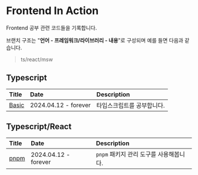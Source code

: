 # Frontend In Action

Frontend 공부 관련 코드들을 기록합니다.

브랜치 구조는 "**언어 - 프레임워크/라이브러리 - 내용**"로 구성되며 예를 들면 다음과 같습니다.

> ts/react/msw

## Typescript

| Title     | Date                 | Description    |
|:----------|:---------------------|:---------------|
| [Basic]() | 2024.04.12 - forever | 타입스크립트를 공부합니다. |

## Typescript/React

| Title    | Date                 | Description               |
|:---------|:---------------------|:--------------------------|
| [pnpm]() | 2024.04.12 - forever | `pnpm` 패키지 관리 도구를 사용해봅니다. |